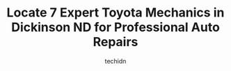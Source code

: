 ---
layout: ampstory
image: https://images.unsplash.com/photo-1640168822478-3e59ab26add1?ixlib=rb-4.0.3&ixid=MnwxMjA3fDB8MHxwaG90by1wYWdlfHx8fGVufDB8fHx8&auto=format&fit=crop&w=640&h=853&q=80
author: techidn
featured: false
description: For top-quality automotive repairs and maintenance, visit the 7 best Toyota Mechanic in Dickinson ND, USA. Their reputation for excellence and their dedication to customer satisfaction make 
title: Locate 7 Expert Toyota Mechanics in Dickinson ND for Professional Auto Repairs
cover:
   title: Locate 7 Expert Toyota Mechanics in Dickinson ND for Professional Auto Repairs
   subtitle: Rickpate
   background: https://images.unsplash.com/photo-1640168822478-3e59ab26add1?ixlib=rb-4.0.3&ixid=MnwxMjA3fDB8MHxwaG90by1wYWdlfHx8fGVufDB8fHx8&auto=format&fit=crop&w=640&h=853&q=80

pages: 
 - layout: thirds
   top: <h1>#1 Chads Automotive Clinic</h1>
   bottom: "<p>Chads Auto replaced my fuel pump which had failed me while i was out of town.  They provided excellent service.  They worked me into the Monday sch so I could get back o</p>"
   background: https://www.knot35.com/toplist/wp-content/uploads/2023/06/best-toyota-mechanic-1-in-dickinson-nd-1685837347.jpeg
   backgroundblur: true
 - layout: thirds
   top: <h1>#2 Walmart Auto Care Centers</h1>
   bottom: "<p>2456 3rd Ave W, Dickinson, ND 58601, United States</p>"
   background: https://www.knot35.com/toplist/wp-content/uploads/2023/06/best-toyota-mechanic-2-in-dickinson-nd-1685837348.jpeg
   cta:
      link: https://www.knot35.com/toplist/locate-7-expert-toyota-mechanics-in-dickinson-nd-for-professional-auto-repairs/
      text: Locate 7 Expert Toyota Mechanics in Dickinson ND for Professional Auto Repairs
 - layout: thirds
   top: <h1>#3 R & R Auto Farm & Electric Inc</h1>
   bottom: "<p>117 21st St E, Dickinson, ND 58601, United States</p>"
   background: https://www.knot35.com/toplist/wp-content/uploads/2023/06/best-toyota-mechanic-3-in-dickinson-nd-1685837348.jpeg
   cta:
      link: https://www.knot35.com/toplist/locate-7-expert-toyota-mechanics-in-dickinson-nd-for-professional-auto-repairs/
      text: Locate 7 Expert Toyota Mechanics in Dickinson ND for Professional Auto Repairs
 - layout: thirds
   top: <h1>#4 Legend Auto Body LLC.</h1>
   bottom: "<p>597 S Main Ave, Dickinson, ND 58601, United States</p>"
   background: https://images.unsplash.com/photo-1541356665065-22676f35dd40?ixlib=rb-4.0.3&ixid=MnwxMjA3fDB8MHxwaG90by1wYWdlfHx8fGVufDB8fHx8&auto=format&fit=crop&w=640&h=853&q=80
   cta:
      link: https://www.knot35.com/toplist/locate-7-expert-toyota-mechanics-in-dickinson-nd-for-professional-auto-repairs/
      text: Locate 7 Expert Toyota Mechanics in Dickinson ND for Professional Auto Repairs
 - layout: thirds
   top: <h1>#5 Dickinson Tire & Auto</h1>
   bottom: "<p>251 W 21st St W, Dickinson, ND 58601, United States</p>"
   background: https://images.unsplash.com/photo-1567095761054-7a02e69e5c43?ixlib=rb-4.0.3&ixid=MnwxMjA3fDB8MHxwaG90by1wYWdlfHx8fGVufDB8fHx8&auto=format&fit=crop&w=640&h=853&q=80
   cta:
      link: https://www.knot35.com/toplist/locate-7-expert-toyota-mechanics-in-dickinson-nd-for-professional-auto-repairs/
      text: Locate 7 Expert Toyota Mechanics in Dickinson ND for Professional Auto Repairs
 - layout: thirds
   top: <h1>#6 Rays Auto Electric</h1>
   bottom: "<p>2585 4th St E, Dickinson, ND 58601, United States</p>"
   background: https://images.unsplash.com/photo-1518640467707-6811f4a6ab73?ixlib=rb-4.0.3&ixid=MnwxMjA3fDB8MHxwaG90by1wYWdlfHx8fGVufDB8fHx8&auto=format&fit=crop&w=640&h=853&q=80
   cta:
      link: https://www.knot35.com/toplist/locate-7-expert-toyota-mechanics-in-dickinson-nd-for-professional-auto-repairs/
      text: Locate 7 Expert Toyota Mechanics in Dickinson ND for Professional Auto Repairs
 - layout: thirds
   top: <h1>#7 Gillys Auto & Tire Center</h1>
   bottom: "<p>1490 Main S, Dickinson, ND 58601, United States</p>"
   background: https://images.unsplash.com/photo-1591393223703-56fe1347ac62?ixlib=rb-4.0.3&ixid=MnwxMjA3fDB8MHxwaG90by1wYWdlfHx8fGVufDB8fHx8&auto=format&fit=crop&w=640&h=853&q=80
   cta:
      link: https://www.knot35.com/toplist/locate-7-expert-toyota-mechanics-in-dickinson-nd-for-professional-auto-repairs/
      text: Locate 7 Expert Toyota Mechanics in Dickinson ND for Professional Auto Repairs
 - layout: thirds
   middle: Continue reading...
   background: https://images.unsplash.com/photo-1552083974-186346191183?ixlib=rb-4.0.3&ixid=MnwxMjA3fDB8MHxwaG90by1wYWdlfHx8fGVufDB8fHx8&auto=format&fit=crop&w=640&h=853&q=80
   cta:
      link: https://www.knot35.com/toplist/locate-7-expert-toyota-mechanics-in-dickinson-nd-for-professional-auto-repairs/
      text: Locate 7 Expert Toyota Mechanics in Dickinson ND for Professional Auto Repairs
      
---
